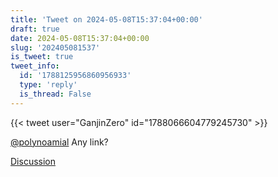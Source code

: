 ```yaml
---
title: 'Tweet on 2024-05-08T15:37:04+00:00'
draft: true
date: 2024-05-08T15:37:04+00:00
slug: '202405081537'
is_tweet: true
tweet_info:
  id: '1788125956860956933'
  type: 'reply'
  is_thread: False
---
```




{{< tweet user="GanjinZero" id="1788066604779245730" >}}

[@polynoamial](https://x.com/polynoamial) Any link?

[Discussion](https://x.com/sytelus/status/1788125956860956933)
